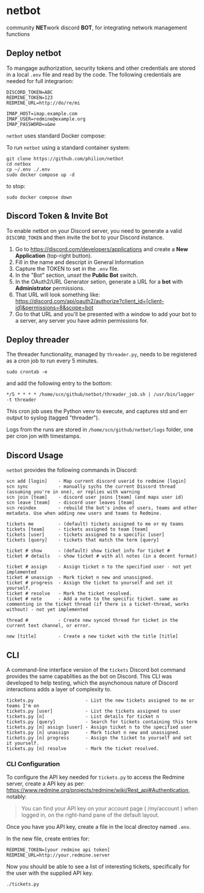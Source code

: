 # netbot

community **NET**work discord **BOT**, for integrating network management functions

## Deploy netbot
To mangage authorization, security tokens and other credentials are stored in a local `.env` file and read by the code. The following credentials are needed for full integrarion:
```
DISCORD_TOKEN=ABC
REDMINE_TOKEN=123
REDMINE_URL=http://do/re/mi

IMAP_HOST=imap.example.com
IMAP_USER=redmine@example.org
IMAP_PASSWORD=u&me
```

`netbot` uses standard Docker compose:

To run `netbot` using a standard container system:
```
git clone https://github.com/philion/netbot
cd netbox
cp ~/.env ./.env
sudo docker compose up -d
```

to stop:
```
sudo docker compose down
```


## Discord Token & Invite Bot
To enable netbot on your Discord server, you need to generate a valid `DISCORD_TOKEN` and then invite the bot to your Discord instance.

1. Go to https://discord.com/developers/applications and create a **New Application** (top-right button).
2. Fill in the name and descript in General Information
3. Capture the TOKEN to set in the `.env` file.
3. In the "Bot" section, *unset* the **Public Bot** switch.
4. In the OAuth2/URL Generator setion, generate a URL for a **bot** with **Administrator** permissions.
5. That URL will look something like:
    https://discord.com/api/oauth2/authorize?client_id=[client-id]&permissions=8&scope=bot
6. Go to that URL and you'll be presented with a window to add your bot to a server, any server you have admin permissions for.


## Deploy threader
The threader functionality, managed by `threader.py`, needs to be registered as a cron job to run every 5 minutes.

```
sudo crontab -e
```

and add the following entry to the bottom:
```
*/5 * * * * /home/scn/github/netbot/threader_job.sh | /usr/bin/logger -t threader
```

This cron job uses the Python venv to execute, and captures std and err output to syslog (tagged "threader").

Logs from the runs are stored in `/home/scn/github/netbot/logs` folder, one per cron jon with timestamps.

## Discord Usage
`netbot` provides the following commands in Discord:

```
scn add [login]    - Map current discord userid to redmine [login]
scn sync           - manually sychs the current Discord thread (assuming you're in one), or replies with warning
scn join [team]    - discord user joins [team] (and maps user id)
scn leave [team]   - discord user leaves [team] 
scn reindex        - rebuild the bot's index of users, teams and other metadata. Use when adding new users and teams to Redmine.

tickets me         - (default) tickets assigned to me or my teams
tickets [team]     - tickets assigned to team [team]
tickets [user]     - tickets assigned to a specific [user]
tickets [query]    - tickets that match the term [query]

ticket # show      - (default) show ticket info for ticket #
ticket # details   - show ticket # with all notes (in a decent format)

ticket # assign    - Assign ticket n to the specified user - not yet implemented
ticket # unassign  - Mark ticket n new and unassigned.
ticket # progress  - Assign the ticket to yourself and set it yourself.
ticket # resolve   - Mark the ticket resolved.
ticket # note      - Add a note to the specific ticket. same as commenting in the ticket thread (if there is a ticket-thread, works without) - not yet implemented

thread #           - Create new synced thread for ticket in the current text channel, or error.

new [title]        - Create a new ticket with the title [title]

```



## CLI

A command-line interface version of the `tickets` Discord bot command provides the same capablities as the bot on Discord. This CLI was developed to help testing, which the asynchonous nature of Discord interactions adds a layer of complexity to.

```
tickets.py                   - List the new tickets assigned to me or teams I'm on
tickets.py [user]            - List the tickets assigned to user
tickets.py [n]               - List details for ticket n
tickets.py [query]           - Search for tickets containing this term
tickets.py [n] assign [user] - Assign ticket n to the specified user
tickets.py [n] unassign      - Mark ticket n new and unassigned.
tickets.py [n] progress      - Assign the ticket to yourself and set it yourself.
tickets.py [n] resolve       - Mark the ticket resolved.
```

### CLI Configuration

To configure the API key needed for `tickets.py` to access the Redmine server, create a API key as per: https://www.redmine.org/projects/redmine/wiki/Rest_api#Authentication, notably:

> You can find your API key on your account page ( /my/account ) when logged in, on the right-hand pane of the default layout.

Once you have you API key, create a file in the local directoy named `.env`.

In the new file, create entries for:

    REDMINE_TOKEN=[your redmine api token]
    REDMINE_URL=http://your.redmine.server

Now you should be able to see a list of interesting tickets, specifically for the user with the supplied API key.

    ./tickets.py
	
